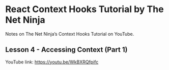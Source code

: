 # React Context Hooks Tutorial by The Net Ninja

Notes on The Net Ninja’s Context Hooks Tutorial on YouTube.

## Lesson 4 - Accessing Context (Part 1)

YouTube link: https://youtu.be/WkBXRQfpifc